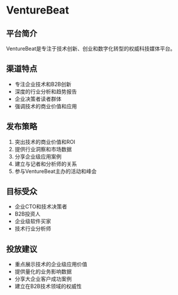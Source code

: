 # VentureBeat

## 平台简介
VentureBeat是专注于技术创新、创业和数字化转型的权威科技媒体平台。

## 渠道特点
- 专注企业技术和B2B创新
- 深度的行业分析和趋势报告
- 企业决策者读者群体
- 强调技术的商业价值和应用

## 发布策略
1. 突出技术的商业价值和ROI
2. 提供行业洞察和市场数据
3. 分享企业级应用案例
4. 建立与记者和分析师的关系
5. 参与VentureBeat主办的活动和峰会

## 目标受众
- 企业CTO和技术决策者
- B2B投资人
- 企业级软件买家
- 技术行业分析师

## 投放建议
- 重点展示技术的企业级应用价值
- 提供量化的业务影响数据
- 分享大企业客户成功案例
- 建立在B2B技术领域的权威性